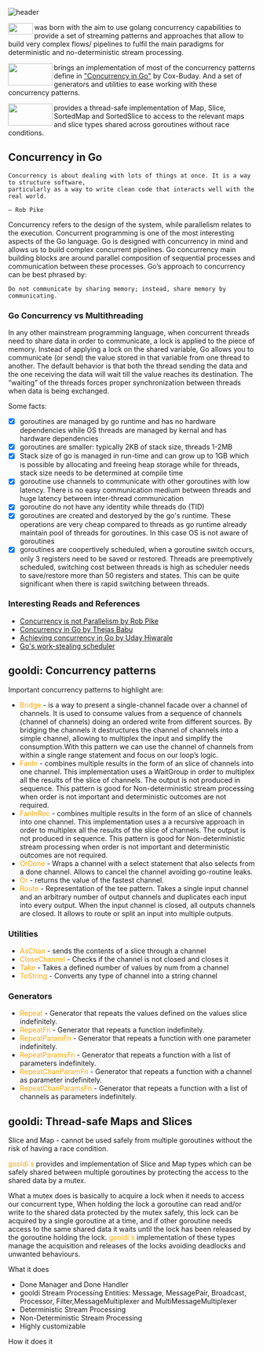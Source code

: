 ![header](https://capsule-render.vercel.app/api?type=waving&color=gradient&height=300&section=header&text=gooldi&fontSize=90&animation=fadeIn&fontAlignY=25&desc=go%20concurrency%20library%20for%20deterministic%20and%20non-%20deterministic%20stream%20processing&descAlignY=51&descAlign=50)


<img align="left" src="https://img.shields.io/badge/gooldi-orange.svg?&style=flat-square&logoColor=" width="50" height="23"/>was born with the aim to use golang concurrency capabilities to provide a set of streaming patterns and approaches that allow to build very complex flows/ pipelines to fulfil the main paradigms for deterministic and no-deterministic stream processing.

<img align="left" src="https://img.shields.io/badge/gooldi-orange.svg?&style=flat-square&logoColor=" width="90" height="45"/> brings an implementation of most of the concurrency patterns define in ["Concurrency in Go"](https://katherine.cox-buday.com/concurrency-in-go/) by Cox-Buday. And a set of generators and utilities to ease working with these concurrency patterns.

<img align="left" src="https://img.shields.io/badge/gooldi-orange.svg?&style=flat-square&logoColor=" width="90" height="45"/> provides a thread-safe implementation of Map, Slice, SortedMap and SortedSlice to access to the relevant maps and slice types shared across goroutines without race conditions.

## Concurrency in Go
```
Concurrency is about dealing with lots of things at once. It is a way to structure software, 
particularly as a way to write clean code that interacts well with the real world.

— Rob Pike
```
Concurrency refers to the design of the system, while parallelism relates to the execution. Concurrent programming is one of the most interesting aspects of the Go language. Go is designed with concurrency in mind and allows us to build complex concurrent pipelines. Go concurrency main building blocks are around parallel composition of sequential processes and communication between these processes. Go’s approach to concurrency can be best phrased by:
```
Do not communicate by sharing memory; instead, share memory by communicating. 
```
### Go Concurrency vs Multithreading

In any other mainstream programming language, when concurrent threads need to share data in order to communicate, a lock is applied to the piece of memory. Instead of applying a lock on the shared variable, Go allows you to communicate (or send) the value stored in that variable from one thread to another. The default behavior is that both the thread sending the data and the one receiving the data will wait till the value reaches its destination. The “waiting” of the threads forces proper synchronization between threads when data is being exchanged.

Some facts:
 - [x] goroutines are managed by go runtime and has no hardware dependencies while OS threads are managed by kernal and has hardware dependencies
- [x] goroutines are smaller: typically 2KB of stack size, threads 1-2MB
- [x] Stack size of go is managed in run-time and can grow up to 1GB which is possible by allocating and freeing heap storage while for threads, stack size needs to be determined at compile time
- [x] goroutine use channels to communicate with other goroutines with low latency. There is no easy communication medium between threads and huge latency between inter-thread communication
- [x] goroutine do not have any identity while threads do (TID)
- [x] goroutines are created and destoryed by the go's runtime. These operations are very cheap compared to threads as go runtime already maintain pool of threads for goroutines. In this case OS is not aware of goroutines
- [x] goroutines are coopertively scheduled,  when a goroutine switch occurs, only 3 registers need to be saved or restored. Threads are preemptively scheduled, switching cost between threads is high as scheduler needs to save/restore more than 50 registers and states. This can be quite significant when there is rapid switching between threads.

### Interesting Reads and References

* [Concurrency is not Parallelism by Rob Pike](https://www.youtube.com/watch?v=oV9rvDllKEg)
* [Concurrency in Go by Thejas Babu](https://medium.com/@thejasbabu/concurrency-in-go-e4a61ec96491)
* [Achieving concurrency in Go by Uday Hiwarale](https://medium.com/rungo/achieving-concurrency-in-go-3f84cbf870ca)
* [Go's work-stealing scheduler](https://rakyll.org/scheduler/)

## gooldi: Concurrency patterns
Important concurrency patterns to highlight are:

- <span style="color:orange;">Bridge</span> - is a way to present a single-channel facade over a channel of channels. It is used to consume values from a sequence of channels (channel of channels) doing an ordered write from different sources. By bridging the channels it destructures the channel of channels into a simple channel, allowing to multiplex the input and simplify the consumption.With this pattern we can use the channel of channels from within a single range statement and focus on our loop’s logic.
- <span style="color:orange;">FanIn</span> - combines multiple results in the form of an slice of channels into one channel. This implementation uses a WaitGroup in order to multiplex all the results of the slice of channels. The output is not produced in sequence. This pattern is good for  Non-deterministic stream processing when order is not important and deterministic outcomes are not required.
- <span style="color:orange;">FanInRec</span> - combines multiple results in the form of an slice of channels into one channel. This implementation uses a a recursive approach in order to multiplex all the results of the slice of channels. The output is not produced in sequence. This pattern is good for  Non-deterministic stream processing when order is not important and deterministic outcomes are not required.
- <span style="color:orange;">OrDone</span> - Wraps a channel with a select statement that also selects from a done channel. Allows to cancel the channel avoiding go-routine leaks.
- <span style="color:orange;">Or</span> - returns the value of the fastest channel.
- <span style="color:orange;">Route</span> - Representation of the tee pattern. Takes a single input channel and an arbitrary number of output channels and duplicates each input into every output. When the input channel is closed, all outputs channels are closed. It allows to route or split an input into multiple outputs.

### Utilities

- <span style="color:orange;">AsChan</span> - sends the contents of a slice through a channel
- <span style="color:orange;">CloseChannel</span> - Checks if the channel is not closed and closes it
- <span style="color:orange;">Take</span> - Takes a defined number of values by num from a channel
- <span style="color:orange;">ToString</span> - Converts any type of channel into a string channel

### Generators

- <span style="color:orange;">Repeat</span> - Generator that repeats the values defined on the values slice indefinitely.
- <span style="color:orange;">RepeatFn</span> - Generator that repeats a function indefinitely.
- <span style="color:orange;">RepeatParamFn</span> - Generator that repeats a function with one parameter indefinitely.
- <span style="color:orange;">RepeatParamsFn</span> - Generator that repeats a function with a list of parameters indefinitely.
- <span style="color:orange;">RepeatChanParamFn</span> - Generator that repeats a function with a channel as parameter indefinitely.
- <span style="color:orange;">RepeatChanParamsFn</span> - Generator that repeats a function with a list of channels as parameters indefinitely.

## gooldi: Thread-safe Maps and Slices
Slice and Map - cannot be used safely from multiple goroutines without the risk of having a race condition.

<span style="color:orange;">gooldi´s</span> provides and implementation of Slice and Map types which can be safely shared between multiple goroutines by protecting the access to the shared data by a mutex. 

What a mutex does is basically to acquire a lock when it needs to access our concurrent type, When holding the lock a goroutine can read and/or write to the shared data protected by the mutex safely, this lock can be acquired by a single goroutine at a time, and if other goroutine needs access to the same shared data it waits until the lock has been released by the goroutine holding the lock. <span style="color:orange;">gooldi´s</span> implementation of these types manage the acquisition and releases of the locks avoiding deadlocks and unwanted behaviours.



What it does

- Done Manager and Done Handler
- gooldi Stream Processing Entities: Message, MessagePair, Broadcast, Processor, Filter,MessageMultiplexer and MultiMessageMultiplexer
- Deterministic Stream Processing
- Non-Deterministic Stream Processing
- Highly customizable

How it does it

